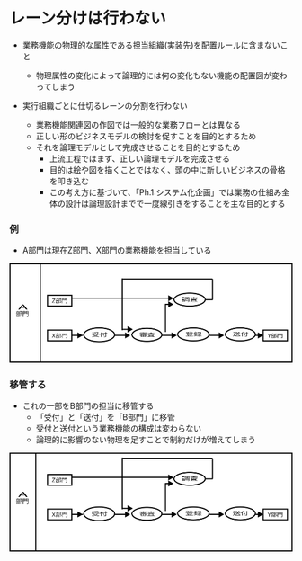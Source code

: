 # レーン分けは行わない

* 業務機能の物理的な属性である担当組織(実装先)を配置ルールに含まないこと
    * 物理属性の変化によって論理的には何の変化もない機能の配置図が変わってしまう

* 実行組織ごとに仕切るレーンの分割を行わない
    * 業務機能関連図の作図では一般的な業務フローとは異なる
    * 正しい形のビジネスモデルの検討を促すことを目的とするため
    * それを論理モデルとして完成させることを目的とするため
        * 上流工程ではまず、正しい論理モデルを完成させる
        * 目的は絵や図を描くことではなく、頭の中に新しいビジネスの骨格を叩き込む
        * この考え方に基づいて、「Ph.1:システム化企画」では業務の仕組み全体の設計は論理設計までで一度線引きをすることを主な目的とする

### 例

* A部門は現在Z部門、X部門の業務機能を担当している

![flow_00](image/flow_00.gif)

### 移管する

* これの一部をB部門の担当に移管する
    * 「受付」と「送付」を「B部門」に移管
    * 受付と送付という業務機能の構成は変わらない
    * 論理的に影響のない物理を足すことで制約だけが増えてしまう
    
![flow_01](image/flow_01.gif)
